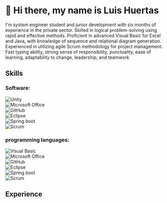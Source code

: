 # 👋 Hi there, my name is Luis Huertas  

I'm system engineer student and junior development with six months of experience in the private sector. Skilled in logical problem-solving using rapid and effective methods. Proficient in advanced Visual Basic for Excel and Java, with knowledge of sequence and relational diagram generation. Experienced in utilizing agile Scrum methodology for project management. Fast typing ability, strong sense of responsibility, punctuality, ease of learning, adaptability to change, leadership, and teamwork

## Skills
  
### Software:

  ![Unity](https://img.shields.io/badge/Unity-lightgrey?style=for-the-badge&logo=Unity&logoColor=white&labelColor=101010)</br>
  ![Microsoft Office](https://img.shields.io/badge/Microsoft_Office-red?style=for-the-badge&logo=MicrosoftOffice&logoColor=white&labelColor=101010)</br>
  ![GitHub](https://img.shields.io/badge/GitHub-white?style=for-the-badge&logo=GitHub&logoColor=white&labelColor=101010)</br>
  ![Eclipse](https://img.shields.io/badge/Eclipse-darkblue?style=for-the-badge&logo=Eclipse&logoColor=white&labelColor=101010)</br>
  ![Spring boot](https://img.shields.io/badge/Spring_boot-green?style=for-the-badge&logo=Springboot&logoColor=white&labelColor=101010)</br>
  ![Scrum](https://img.shields.io/badge/Scrum-blue?style=for-the-badge&logo=scrumalliance&logoColor=white&labelColor=101010)</br>


### programming languages:

  ![Visual Basic](https://img.shields.io/badge/Visual_Basic-darkblue?style=for-the-badge&logo=visualstudio&logoColor=white&labelColor=101010)</br>
  ![Microsoft Office](https://img.shields.io/badge/Microsoft_Office-red?style=for-the-badge&logo=MicrosoftOffice&logoColor=white&labelColor=101010)</br>
  ![GitHub](https://img.shields.io/badge/GitHub-white?style=for-the-badge&logo=GitHub&logoColor=white&labelColor=101010)</br>
  ![Eclipse](https://img.shields.io/badge/Eclipse-darkblue?style=for-the-badge&logo=Eclipse&logoColor=white&labelColor=101010)</br>
  ![Spring boot](https://img.shields.io/badge/Spring_boot-green?style=for-the-badge&logo=Springboot&logoColor=white&labelColor=101010)</br>
  ![Scrum](https://img.shields.io/badge/Scrum-blue?style=for-the-badge&logo=scrumalliance&logoColor=white&labelColor=101010)</br>

## Experience 
